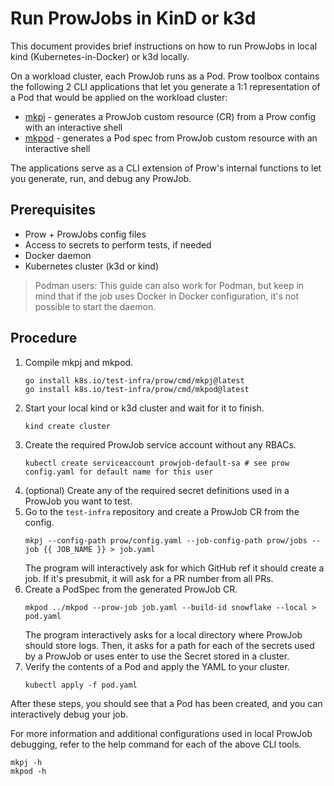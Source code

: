 # Run ProwJobs in KinD or k3d

This document provides brief instructions on how to run ProwJobs in local kind (Kubernetes-in-Docker) or k3d locally.

On a workload cluster, each ProwJob runs as a Pod. Prow toolbox contains the following 2 CLI applications that let you generate
a 1:1 representation of a Pod that would be applied on the workload cluster:

* [mkpj](https://github.com/kubernetes-sigs/prow/tree/main/prow/cmd/mkpj) - generates a ProwJob custom resource (CR) from a Prow config with an interactive shell
* [mkpod](https://github.com/kubernetes-sigs/prow/tree/main/prow/cmd/mkpod) - generates a Pod spec from ProwJob custom resource with an interactive shell

The applications serve as a CLI extension of Prow's internal functions to let you generate, run, and debug any ProwJob.

## Prerequisites

* Prow + ProwJobs config files
* Access to secrets to perform tests, if needed
* Docker daemon
* Kubernetes cluster (k3d or kind)

> Podman users: This guide can also work for Podman, but keep in mind that if the job uses Docker in Docker configuration, it's not possible to start the daemon.

## Procedure

1. Compile mkpj and mkpod.
   ```shell
   go install k8s.io/test-infra/prow/cmd/mkpj@latest
   go install k8s.io/test-infra/prow/cmd/mkpod@latest
   ```
2. Start your local kind or k3d cluster and wait for it to finish.
   ```shell
   kind create cluster
   ``` 
3. Create the required ProwJob service account without any RBACs.
   ```shell
   kubectl create serviceaccount prowjob-default-sa # see prow config.yaml for default name for this user
   ```
4. (optional) Create any of the required secret definitions used in a ProwJob you want to test.
5. Go to the `test-infra` repository and create a ProwJob CR from the config.
   ```shell
   mkpj --config-path prow/config.yaml --job-config-path prow/jobs --job {{ JOB_NAME }} > job.yaml
   ```
   The program will interactively ask for which GitHub ref it should create a job. If it's presubmit, it will ask for a PR number from all PRs.
6. Create a PodSpec from the generated ProwJob CR.
   ```shell
   mkpod ../mkpod --prow-job job.yaml --build-id snowflake --local > pod.yaml
   ```
   The program interactively asks for a local directory where ProwJob should store logs. Then, it asks for a path for each of the secrets used by a ProwJob or uses enter to use the Secret stored in a cluster. 
7. Verify the contents of a Pod and apply the YAML to your cluster.
   ```shell
   kubectl apply -f pod.yaml
   ```
   
After these steps, you should see that a Pod has been created, and you can interactively debug your job.

For more information and additional configurations used in local ProwJob debugging, refer to the help command for each of the above CLI tools.
```shell
mkpj -h
mkpod -h
```
